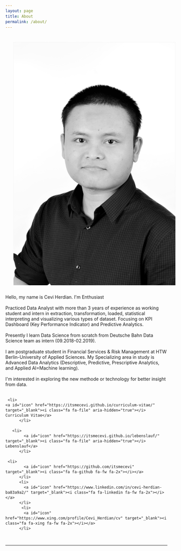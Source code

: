 ```yaml
---
layout: page
title: About
permalink: /about/
---
```


<img class="col one right" src="/img/cevi-min.JPG" style="padding:25px">

<div>
Hello, my name is Cevi Herdian. I'm <span class="changing"></span> Enthusiast
<br>
<br>
Practiced Data Analyst with more than 3 years of experience as working student and intern in extraction,
transformation, loaded, statistical interpreting and visualizing various types of dataset.
Focusing on KPI Dashboard (Key Performance Indicator) and Predictive Analytics. 
<br>
<br>
Presently I learn Data Science from scratch from Deutsche Bahn Data Science team as intern (09.2018-02.2019).
<br>
<br>
I am postgraduate student in Financial Services & Risk Management at HTW Berlin-University of Applied Sciences. My Specializing area in study is Advanced Data Analytics (Descriptive, Predictive, Prescriptive Analytics, and Applied AI=Machine learning).
<br>
<br>
I'm interested in exploring the new methode or technology for better insight from data.
<br>
<br>
	
	 <li>
    <a id="icon" href="https://itsmecevi.github.io/curriculum-vitae/" target="_blank"><i class="fa fa-file" aria-hidden="true"></i> Curriculum Vitae</a>
          </li>
	  
	   <li>
            <a id="icon" href="https://itsmecevi.github.io/lebenslauf/" target="_blank"><i class="fa fa-file" aria-hidden="true"></i> Lebenslauf</a>
          </li>
	
	 <li>
            <a id="icon" href="https://github.com/itsmecevi" target="_blank"><i class="fa fa-github fa-fw fa-2x"></i></a>
          </li>
          <li>
            <a id="icon" href="https://www.linkedin.com/in/cevi-herdian-ba83a9a2/" target="_blank"><i class="fa fa-linkedin fa-fw fa-2x"></i></a>
          </li>
           <li>
            <a id="icon" href="https://www.xing.com/profile/Cevi_Herdian/cv" target="_blank"><i class="fa fa-xing fa-fw fa-2x"></i></a>
          </li>
<!--
<br>
<br>
Extras: my key fields of interest
<br>
#Statistics: descriptive, inferential, and predictive
<br>
#Data model: starschema, snowflakes, relational data
<br>
#KPI (Key Performances Indicators)
<br>
#Ad hoc reporting
<br>
#Data Mining
<br>
#Data quality
<br>
#EDA (Exploratory Data Analysis)
<br>
#Data Science
<br>
#Kaggle 
<br>
#Scrum & Kanban project management (Trello)
<br>
#Confluenci Wiki Documentation
<br>
<br>
Tools:
<br>
#SSBI (Self Service Business Intelligence): Power BI & Tableau
<br>
#Microsoft Excel & VBA
<br>
#Self Service ETL (Extract, Transformation, Loaden): Power Query, M Programming, Power Pivot, DAX (Data Analyst Expression)
<br>
#SQL
<br>
#R, R Notebook, R markdown, R Shiny
<br>
#Python, Anaconda, Jupyter Notebook
<br>
#SAP Business Object Web Intelligence -->

<!--  <a class="page-link" target="_blank" href="{{ '/JasminRubinovitzCV_2017.pdf' | prepend: site.baseurl }}">Resume</a> -->
</div>

<br/>
<hr/>
<br/>
<!-- <span class="contacticon center">
	<a href="mailto:jasrub@gmail.com"><i class="fa fa-envelope-square"></i></a>
	<a href="https://github.com/jasrub" target="_blank"><i class="fa fa-github-square"></i></a>
	<a href="https://il.linkedin.com/pub/jasmin-rubinovitz/a5/a91/9b1" target="_blank"><i class="fa fa-linkedin-square"></i></a>
	<a href="https://www.facebook.com/jasmin.rubinovitz" target="_blank"><i class="fa fa-facebook-square"></i></a>
</span> -->

<script src="https://ajax.googleapis.com/ajax/libs/jquery/3.1.1/jquery.min.js"></script>

<script type="text/javascript">
	{% include js/typed.js %}
</script>
<script>
  $(function(){
      $(".changing").typed({
        strings: ["Data Analyst", "Visual Analytics", "Business Intelligence", " Artificial Intelligence", "Machine Learning","Data Science"],
        typeSpeed: 50,
				backDelay: 2000,
				showCursor: false,
				loop: true
      });
  });
</script>
